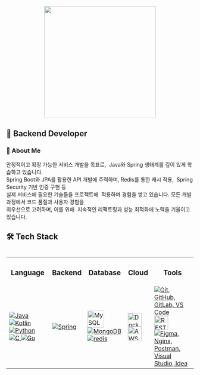 <div id="header" align="center">
<img src="https://assets.website-files.com/6174a877844b8d384f2230b9/621405faf156b68381c89877_Untitled%20design.gif" width="300"/>
</div>

## 👋 Backend Developer
### 🚀 About Me
안정적이고 확장 가능한 서비스 개발을 목표로,  Java와 Spring 생태계를 깊이 있게 학습하고 있습니다.  
Spring Boot와 JPA를 활용한 API 개발에 주력하며, Redis를 통한 캐시 적용,  Spring Security 기반 인증 구현 등   
실제 서비스에 필요한 기술들을 프로젝트에  적용하며 경험을 쌓고 있습니다. 모든 개발 과정에서 코드 품질과 사용자 경험을  
최우선으로 고려하며, 이를 위해  지속적인 리팩토링과 성능 최적화에 노력을 기울이고 있습니다.
  
## 🛠️ Tech Stack

<div style='display:flex; flex-direction:column; align-items:center ; justify-content:center'>
<table>
  <tr>
    <th><h3 align="center">Language</h3></th>
    <th><h3 align="center">Backend</h3></th>
    <th><h3 align="center">Database</h3></th>
    <th><h3 align="center">Cloud</h3></th>
    <th><h3 align="center">Tools</h3></th>
  </tr>
  <tr>
    <td>
      <a href="https://skillicons.dev">
        <img src="https://skillicons.dev/icons?i=java" alt="Java" />
        <img src="https://skillicons.dev/icons?i=kotlin" alt="Kotlin" />
        <img src="https://skillicons.dev/icons?i=python" alt="Python" />
        <img src="https://skillicons.dev/icons?i=c" alt="C" />
        <img src="https://skillicons.dev/icons?i=go" alt="Go" />
      </a>
    </td>
    <td>
      <a href="https://skillicons.dev">
        <img src="https://skillicons.dev/icons?i=spring" alt="Spring" />
      </a>
    </td>
    <td>
      <a href="https://skillicons.dev">
        <img src="https://techstack-generator.vercel.app/mysql-icon.svg" alt="MySQL" width="45" height="45" />
        <img src="https://skillicons.dev/icons?i=mongodb" alt="MongoDB" />
        <img src="https://skillicons.dev/icons?i=redis" alt="redis" />
      </a>
    </td>
     <td>
      <a href="https://skillicons.dev">
        <img src="https://techstack-generator.vercel.app/docker-icon.svg" alt="Docker" width="37" height="37" />
        <img src="https://techstack-generator.vercel.app/aws-icon.svg" alt="AWS" width="37" height="37" />
      </a>
    </td>
    <td>
      <a href="https://skillicons.dev">
        <img src="https://skillicons.dev/icons?i=git,github,gitlab,vscode" alt="Git, GitHub, GitLab, VS Code" />
        <img src="https://techstack-generator.vercel.app/restapi-icon.svg" alt="REST API" width="37" height="37" />
        <img src="https://skillicons.dev/icons?i=figma,nginx,postman,visualstudio,idea" alt="Figma, Nginx, Postman, Visual Studio, Idea" />
      </a>
    </td>
  </tr>
</table>
<br />

